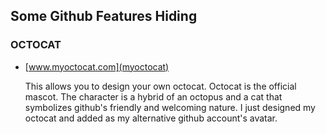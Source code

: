 ## Some Github Features Hiding

###  OCTOCAT

- [www.myoctocat.com](myoctocat)

    This allows you to design your own octocat. Octocat is the official mascot.
    The character is a hybrid of an octopus and a cat that symbolizes github's 
    friendly and welcoming nature. I just designed my octocat and added as my 
    alternative github account's avatar.
